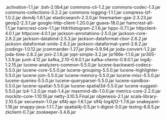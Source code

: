 .activation-1.1.jar
.bsh-2.0b4.jar
commons-cli-1.2.jar
commons-codec-1.3.jar
commons-collections-3.2.2.jar
commons-logging-1.1.1.jar
compress-lzf-1.0.2.jar
dom4j-1.6.1.jar
elasticsearch-2.3.0.jar
freemarker-gae-2.3.23.jar
geoip2-2.3.1.jar
google-http-client-1.20.0.jar
guava-18.0.jar
hamcrest-all-1.1.jar
hamcrest-core-1.1.jar
HdrHistogram-2.1.6.jar
hppc-0.7.1.jar
httpclient-4.0.1.jar
httpcore-4.0.1.jar
jackson-annotations-2.5.0.jar
jackson-core-2.6.2.jar
jackson-databind-2.5.3.jar
jackson-dataformat-cbor-2.6.2.jar
jackson-dataformat-smile-2.6.2.jar
jackson-dataformat-yaml-2.6.2.jar
jcodings-1.0.12.jar
jcommander-1.27.jar
jline-0.9.94.jar
joda-convert-1.2.jar
joda-time-2.8.2.jar
joni-2.1.6.jar
jopt-simple-3.2.jar
jsr166e-1.1.0.jar
jsr305-1.3.9.jar
junit-4.12.jar
kafka_2.10-0.9.0.1.jar
kafka-clients-0.9.0.1.jar
log4j-1.2.15.jar
lucene-analyzers-common-5.5.0.jar
lucene-backward-codecs-5.5.0.jar
lucene-core-5.5.0.jar
lucene-grouping-5.5.0.jar
lucene-highlighter-5.5.0.jar
lucene-join-5.5.0.jar
lucene-memory-5.5.0.jar
lucene-misc-5.5.0.jar
lucene-queries-5.5.0.jar
lucene-queryparser-5.5.0.jar
lucene-sandbox-5.5.0.jar
lucene-spatial-5.5.0.jar
lucene-spatial3d-5.5.0.jar
lucene-suggest-5.5.0.jar
lz4-1.2.0.jar
mail-1.4.jar
maxmind-db-1.0.0.jar
metrics-core-2.2.0.jar
mockito-core-1.10.19.jar
netty-3.10.5.Final.jar
objenesis-2.1.jar
scala-library-2.10.5.jar
securesm-1.0.jar
slf4j-api-1.6.1.jar
slf4j-log4j12-1.7.6.jar
snakeyaml-1.16.jar
snappy-java-1.1.1.7.jar
spatial4j-0.5.jar
t-digest-3.0.jar
testng-6.8.5.jar
zkclient-0.7.jar
zookeeper-3.4.6.jar
